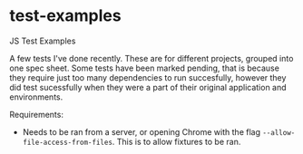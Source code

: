 test-examples
=============

JS Test Examples

A few tests I've done recently. These are for different projects, grouped into one spec sheet. Some tests have been marked pending, that is because they require just too many dependencies to run succesfully, however they did test sucessfully when they were a part of their original application and environments.

Requirements:
* Needs to be ran from a server, or opening Chrome with the flag `--allow-file-access-from-files`. This is to allow fixtures to be ran.
